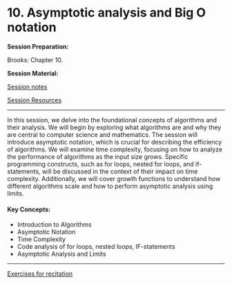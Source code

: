 # 10. Asymptotic analysis and Big O notation

**Session Preparation:**

Brooks: Chapter 10.

**Session Material:**

[Session notes](https://drive.google.com/file/d/10DUxd8bwDvTrlXp2k5O9uYZmjONJIeNO/view?usp=sharing)

[Session Resources](https://viaucdk-my.sharepoint.com/:f:/g/personal/rib_viauc_dk/EghXF8209dVDlt1O_HZ1pBQBlAJpOv9rY2FdTBL7wytBfw?e=4BfKeR)

--------------------------

In this session, we delve into the foundational concepts of algorithms and their analysis. We will begin by exploring what algorithms are and why they are central to computer science and mathematics. The session will introduce asymptotic notation, which is crucial for describing the efficiency of algorithms. We will examine time complexity, focusing on how to analyze the performance of algorithms as the input size grows. Specific programming constructs, such as for loops, nested for loops, and if-statements, will be discussed in the context of their impact on time complexity. Additionally, we will cover growth functions to understand how different algorithms scale and how to perform asymptotic analysis using limits.

#### Key Concepts:
- Introduction to Algorithms
- Asymptotic Notation
- Time Complexity
- Code analysis of for loops, nested loops, IF-statements
- Asymptotic Analysis and Limits
--------------------------

[Exercises for recitation](https://viaucdk-my.sharepoint.com/:b:/g/personal/rib_viauc_dk/EY7WcLodEshGuFo8tq2CEAwBbfsS-EADe3BtTjyrMKi2Sw?e=upqiOX)
